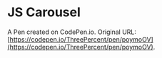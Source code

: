 # JS Carousel

A Pen created on CodePen.io. Original URL: [https://codepen.io/ThreePercent/pen/poymoOV](https://codepen.io/ThreePercent/pen/poymoOV).


